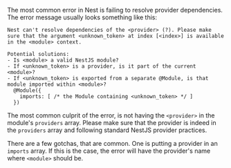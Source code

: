The most common error in Nest is failing to resolve provider dependencies.
The error message usually looks something like this:
```text
Nest can't resolve dependencies of the <provider> (?). Please make sure that the argument <unknown_token> at index [<index>] is available in the <module> context.

Potential solutions:
- Is <module> a valid NestJS module?
- If <unknown_token> is a provider, is it part of the current <module>?
- If <unknown_token> is exported from a separate @Module, is that module imported within <module>?
  @Module({
    imports: [ /* the Module containing <unknown_token> */ ]
  })
```
The most common culprit of the error, is not having the `<provider>` in the module's `providers` array.
Please make sure that the provider is indeed in the `providers` array and following standard NestJS provider practices.

There are a few gotchas, that are common. One is putting a provider in an `imports` array.
If this is the case, the error will have the provider's name where `<module>` should be.
